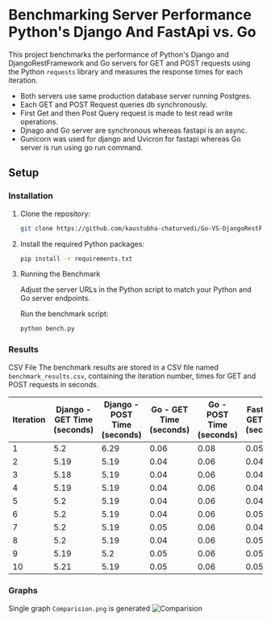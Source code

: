 # Benchmarking  Server Performance Python's Django And FastApi vs. Go

This project benchmarks the performance of Python's Django and DjangoRestFramework and Go servers for GET and POST requests using the Python `requests` library and measures the response times for each iteration.

- Both servers use same production database server running Postgres.
- Each GET and POST Request queries db synchronously. 
- First Get and then Post Query request is made to test read write operations.
- Djnago and Go server are synchronous whereas fastapi is an async.
- Gunicorn was used for django and Uvicron for fastapi whereas Go server is run using go run command.

## Setup

### Installation

1. Clone the repository:
   ```bash
   git clone https://github.com/kaustubha-chaturvedi/Go-VS-DjangoRestFramework.git

2. Install the required Python packages:
    ```bash 
    pip install -r requirements.txt

3. Running the Benchmark

    Adjust the server URLs in the Python script to match your Python and Go server endpoints.

    Run the benchmark script:
    ```bash
    python bench.py

### Results
CSV File
The benchmark results are stored in a CSV file named `benchmark_results.csv`, containing the iteration number, times for GET and POST requests in seconds.

| Iteration | Django - GET Time (seconds) | Django - POST Time (seconds) | Go - GET Time (seconds) | Go - POST Time (seconds) | FastAPI - GET Time (seconds) | FastAPI - POST Time (seconds) |
|-----------|-----------------------------|------------------------------|-------------------------|--------------------------|------------------------------|-------------------------------|
| 1         | 5.2                         | 6.29                         | 0.06                    | 0.08                     | 0.05                         | 5.25                          |
| 2         | 5.19                        | 5.19                         | 0.04                    | 0.06                     | 0.04                         | 0.1                           |
| 3         | 5.18                        | 5.19                         | 0.04                    | 0.06                     | 0.04                         | 0.1                           |
| 4         | 5.19                        | 5.19                         | 0.04                    | 0.06                     | 0.04                         | 0.1                           |
| 5         | 5.2                         | 5.19                         | 0.04                    | 0.06                     | 0.04                         | 0.12                          |
| 6         | 5.2                         | 5.19                         | 0.04                    | 0.06                     | 0.05                         | 0.11                          |
| 7         | 5.2                         | 5.19                         | 0.05                    | 0.06                     | 0.04                         | 0.11                          |
| 8         | 5.2                         | 5.19                         | 0.04                    | 0.06                     | 0.05                         | 0.1                           |
| 9         | 5.19                        | 5.2                          | 0.05                    | 0.06                     | 0.05                         | 0.12                          |
| 10        | 5.21                        | 5.19                         | 0.05                    | 0.06                     | 0.05                         | 0.11                          |


### Graphs
Single graph `Comparision.png` is generated
![Comparision](./comparison.png)
